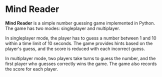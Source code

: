 # Mind Reader

**Mind Reader** is a simple number guessing game implemented in Python. The game has two modes: singleplayer and multiplayer.

In singleplayer mode, the player has to guess a number between 1 and 10 within a time limit of 10 seconds. The game provides hints based on the player's guess, and the score is reduced with each incorrect guess.

In multiplayer mode, two players take turns to guess the number, and the first player who guesses correctly wins the game. The game also records the score for each player.
